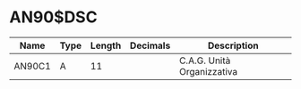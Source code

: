 # AN90$DSC

| Name   | Type | Length | Decimals | Description                |
| ------ | ---- | ------ | -------- | -------------------------- |
| AN90C1 | A    | 11     |          | C.A.G. Unità Organizzativa |
